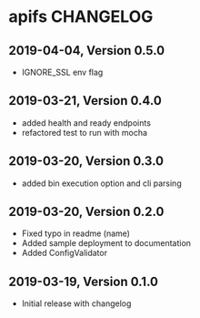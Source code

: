 # apifs CHANGELOG

## 2019-04-04, Version 0.5.0

* IGNORE_SSL env flag

## 2019-03-21, Version 0.4.0

* added health and ready endpoints
* refactored test to run with mocha

## 2019-03-20, Version 0.3.0

* added bin execution option and cli parsing

## 2019-03-20, Version 0.2.0

* Fixed typo in readme (name)
* Added sample deployment to documentation
* Added ConfigValidator

## 2019-03-19, Version 0.1.0

* Initial release with changelog